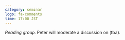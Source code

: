 ```yaml
---
category: seminar
logo: fa-comments
time: 17:00 JST
---
```


*Reading group.*  Peter will moderate a discussion on (tba).





